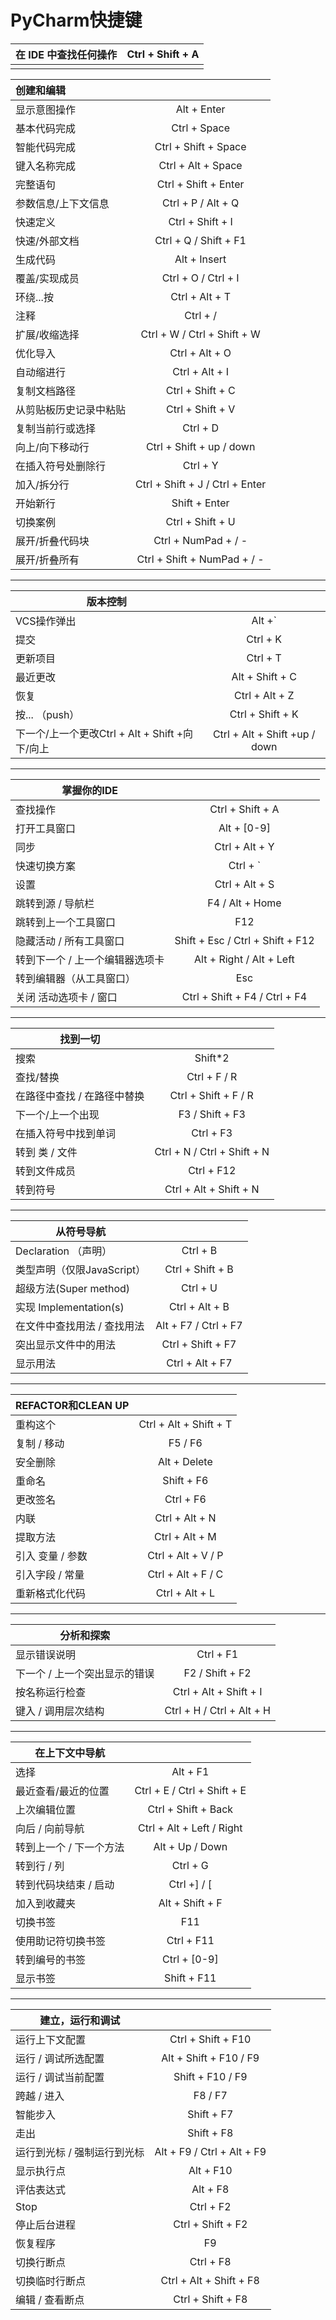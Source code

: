 # PyCharm快捷键





| 在 IDE 中查找任何操作 | Ctrl + Shift + A |
| ------------- | ---------------- |
|               |                  |


| 创建和编辑       |                                 |
| :---------- | :-----------------------------: |
| 显示意图操作      |           Alt + Enter           |
| 基本代码完成      |          Ctrl + Space           |
| 智能代码完成      |      Ctrl + Shift + Space       |
| 键入名称完成      |       Ctrl + Alt + Space        |
| 完整语句        |      Ctrl + Shift + Enter       |
| 参数信息/上下文信息  |       Ctrl + P / Alt + Q        |
| 快速定义        |        Ctrl + Shift + I         |
| 快速/外部文档     |      Ctrl + Q / Shift + F1      |
| 生成代码        |          Alt + Insert           |
| 覆盖/实现成员     |       Ctrl + O / Ctrl + I       |
| 环绕...按      |         Ctrl + Alt + T          |
| 注释          |            Ctrl + /             |
| 扩展/收缩选择     |   Ctrl + W / Ctrl + Shift + W   |
| 优化导入        |         Ctrl + Alt + O          |
| 自动缩进行       |         Ctrl + Alt + I          |
| 复制文档路径      |        Ctrl + Shift + C         |
| 从剪贴板历史记录中粘贴 |        Ctrl + Shift + V         |
| 复制当前行或选择    |            Ctrl + D             |
| 向上/向下移动行    |    Ctrl + Shift + up / down     |
| 在插入符号处删除行   |            Ctrl + Y             |
| 加入/拆分行      | Ctrl + Shift + J / Ctrl + Enter |
| 开始新行        |          Shift + Enter          |
| 切换案例        |        Ctrl + Shift + U         |
| 展开/折叠代码块    |      Ctrl + NumPad + /  -       |
| 展开/折叠所有     |  Ctrl + Shift + NumPad + /  -   |

----------------


| 版本控制                               |                               |
| ---------------------------------- | :---------------------------: |
| VCS操作弹出                            |            Alt +`             |
| 提交                                 |           Ctrl + K            |
| 更新项目                               |           Ctrl + T            |
| 最近更改                               |        Alt + Shift + C        |
| 恢复                                 |        Ctrl + Alt + Z         |
| 按... （push）                        |       Ctrl + Shift + K        |
| 下一个/上一个更改Ctrl + Alt + Shift +向下/向上 | Ctrl + Alt + Shift +up / down |

--------------------------


| 掌握你的IDE           |                                  |
| ----------------- | :------------------------------: |
| 查找操作              |         Ctrl + Shift + A         |
| 打开工具窗口            |           Alt + [0-9]            |
| 同步                |          Ctrl + Alt + Y          |
| 快速切换方案            |             Ctrl + `             |
| 设置                |          Ctrl + Alt + S          |
| 跳转到源 / 导航栏        |         F4 / Alt + Home          |
| 跳转到上一个工具窗口        |               F12                |
| 隐藏活动 / 所有工具窗口     | Shift + Esc / Ctrl + Shift + F12 |
| 转到下一个 / 上一个编辑器选项卡 |     Alt + Right / Alt + Left     |
| 转到编辑器（从工具窗口）      |               Esc                |
| 关闭 活动选项卡 / 窗口     |  Ctrl + Shift + F4 / Ctrl + F4   |

---------------------------


| 找到一切            |                             |
| --------------- | :-------------------------: |
| 搜索              |           Shift*2           |
| 查找/替换           |        Ctrl + F / R         |
| 在路径中查找 / 在路径中替换 |    Ctrl + Shift + F / R     |
| 下一个/上一个出现       |       F3 / Shift + F3       |
| 在插入符号中找到单词      |          Ctrl + F3          |
| 转到 类 / 文件       | Ctrl + N / Ctrl + Shift + N |
| 转到文件成员          |         Ctrl + F12          |
| 转到符号            |   Ctrl + Alt + Shift + N    |



-------------------



| 从符号导航                |                      |
| -------------------- | :------------------: |
| Declaration （声明）     |       Ctrl + B       |
| 类型声明（仅限JavaScript）   |   Ctrl + Shift + B   |
| 超级方法(Super method)   |       Ctrl + U       |
| 实现 Implementation(s) |    Ctrl + Alt + B    |
| 在文件中查找用法 / 查找用法      | Alt + F7 / Ctrl + F7 |
| 突出显示文件中的用法           |  Ctrl + Shift + F7   |
| 显示用法                 |   Ctrl + Alt + F7    |



-------------------------



| REFACTOR和CLEAN UP |                        |
| ----------------- | :--------------------: |
| 重构这个              | Ctrl + Alt + Shift + T |
| 复制 / 移动           |        F5 / F6         |
| 安全删除              |      Alt + Delete      |
| 重命名               |       Shift + F6       |
| 更改签名              |       Ctrl + F6        |
| 内联                |     Ctrl + Alt + N     |
| 提取方法              |     Ctrl + Alt + M     |
| 引入 变量 / 参数        |   Ctrl + Alt + V / P   |
| 引入字段 / 常量         |   Ctrl + Alt + F / C   |
| 重新格式化代码           |     Ctrl + Alt + L     |



--------------------------



| 分析和探索            |                           |
| ---------------- | :-----------------------: |
| 显示错误说明           |         Ctrl + F1         |
| 下一个 / 上一个突出显示的错误 |      F2 / Shift + F2      |
| 按名称运行检查          |  Ctrl + Alt + Shift + I   |
| 键入 / 调用层次结构      | Ctrl + H / Ctrl + Alt + H |



-----------------



| 在上下文中导航       |                             |
| ------------- | :-------------------------: |
| 选择            |          Alt + F1           |
| 最近查看/最近的位置    | Ctrl + E / Ctrl + Shift + E |
| 上次编辑位置        |     Ctrl + Shift + Back     |
| 向后 / 向前导航     |  Ctrl + Alt + Left / Right  |
| 转到上一个 / 下一个方法 |       Alt + Up / Down       |
| 转到行 / 列       |          Ctrl + G           |
| 转到代码块结束 / 启动  |         Ctrl +] / [         |
| 加入到收藏夹        |       Alt + Shift + F       |
| 切换书签          |             F11             |
| 使用助记符切换书签     |         Ctrl + F11          |
| 转到编号的书签       |        Ctrl + [0-9]         |
| 显示书签          |         Shift + F11         |



----------------



| 建立，运行和调试        |                            |
| --------------- | :------------------------: |
| 运行上下文配置         |     Ctrl + Shift + F10     |
| 运行 / 调试所选配置     |   Alt + Shift + F10 / F9   |
| 运行 / 调试当前配置     |      Shift + F10 / F9      |
| 跨越 / 进入         |          F8 / F7           |
| 智能步入            |         Shift + F7         |
| 走出              |         Shift + F8         |
| 运行到光标 / 强制运行到光标 | Alt + F9 / Ctrl + Alt + F9 |
| 显示执行点           |         Alt + F10          |
| 评估表达式           |          Alt + F8          |
| Stop            |         Ctrl + F2          |
| 停止后台进程          |     Ctrl + Shift + F2      |
| 恢复程序            |             F9             |
| 切换行断点           |         Ctrl + F8          |
| 切换临时行断点         |  Ctrl + Alt + Shift + F8   |
| 编辑 / 查看断点       |     Ctrl + Shift + F8      |

